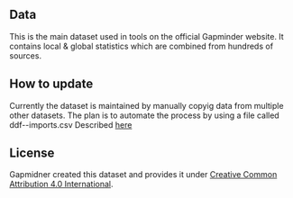 ## Data
This is the main dataset used in tools on the official Gapminder website. It contains local &amp; global statistics which are combined from hundreds of sources.

## How to update
Currently the dataset is maintained by manually copyig data from multiple other datasets.
The plan is to automate the process by using a file called ddf--imports.csv
Described [here](https://github.com/open-numbers/Data-Description-Format-DDF/wiki/Imports) 

## License
Gapmidner created this dataset and provides it under [Creative Common Attribution 4.0 International][CC].

[CC]: https://creativecommons.org/licenses/by/4.0/

